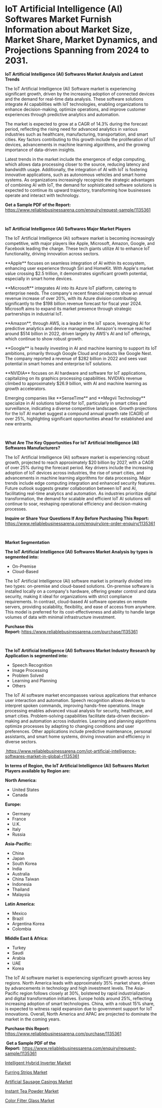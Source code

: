 <p><h1>IoT Artificial Intelligence (AI) Softwares Market Furnish Information about Market Size, Market Share, Market Dynamics, and Projections Spanning from 2024 to 2031.</h1></p><p><strong>IoT Artificial Intelligence (AI) Softwares Market Analysis and Latest Trends</strong></p>
<p><p>The IoT Artificial Intelligence (AI) Software market is experiencing significant growth, driven by the increasing adoption of connected devices and the demand for real-time data analysis. These software solutions integrate AI capabilities with IoT technologies, enabling organizations to enhance decision-making, optimize operations, and improve customer experiences through predictive analytics and automation.</p><p>The market is expected to grow at a CAGR of 14.3% during the forecast period, reflecting the rising need for advanced analytics in various industries such as healthcare, manufacturing, transportation, and smart cities. Key factors contributing to this growth include the proliferation of IoT devices, advancements in machine learning algorithms, and the growing importance of data-driven insights.</p><p>Latest trends in the market include the emergence of edge computing, which allows data processing closer to the source, reducing latency and bandwidth usage. Additionally, the integration of AI with IoT is fostering innovative applications, such as autonomous vehicles and smart home systems. As organizations increasingly recognize the strategic advantages of combining AI with IoT, the demand for sophisticated software solutions is expected to continue its upward trajectory, transforming how businesses operate and interact with technology.</p></p>
<p><strong>Get a Sample PDF of the Report:&nbsp;</strong> <a href="https://www.reliablebusinessarena.com/enquiry/request-sample/1135361?utm_campaign=1282&utm_medium=2&utm_source=Github&utm_content=ia&utm_term=09102024&utm_id=iot-artificial-intelligence-ai-softwares">https://www.reliablebusinessarena.com/enquiry/request-sample/1135361</a></p>
<p>&nbsp;</p>
<p><strong>IoT Artificial Intelligence (AI) Softwares Major Market Players</strong></p>
<p><p>The IoT Artificial Intelligence (AI) software market is becoming increasingly competitive, with major players like Apple, Microsoft, Amazon, Google, and Facebook leading the charge. These tech giants utilize AI to enhance IoT functionality, driving innovation across sectors.</p><p>**Apple** focuses on seamless integration of AI within its ecosystem, enhancing user experience through Siri and HomeKit. With Apple's market value crossing $2.5 trillion, it demonstrates significant growth potential, especially in smart home devices.</p><p>**Microsoft** integrates AI into its Azure IoT platform, catering to enterprise needs. The company's recent financial reports show an annual revenue increase of over 20%, with its Azure division contributing significantly to the $198 billion revenue forecast for fiscal year 2024. Microsoft aims to expand its market presence through strategic partnerships in industrial IoT.</p><p>**Amazon**, through AWS, is a leader in the IoT space, leveraging AI for predictive analytics and device management. Amazon's revenue reached around $514 billion in 2022, driven largely by AWS's AI and IoT offerings, which continue to show robust growth.</p><p>**Google** is heavily investing in AI and machine learning to support its IoT ambitions, primarily through Google Cloud and products like Google Nest. The company reported a revenue of $282 billion in 2022 and sees vast potential in smart homes and enterprise IoT solutions.</p><p>**NVIDIA** focuses on AI hardware and software for IoT applications, capitalizing on its graphics processing capabilities. NVIDIA’s revenue climbed to approximately $26.9 billion, with AI and machine learning as growth accelerators.</p><p>Emerging companies like **SenseTime** and **Megvii Technology** specialize in AI solutions tailored for IoT, particularly in smart cities and surveillance, indicating a diverse competitive landscape. Growth projections for the IoT AI market suggest a compound annual growth rate (CAGR) of over 25%, highlighting significant opportunities ahead for established and new entrants.</p></p>
<p>&nbsp;</p>
<p><strong>What Are The Key Opportunities For IoT Artificial Intelligence (AI) Softwares Manufacturers?</strong></p>
<p><p>The IoT Artificial Intelligence (AI) software market is experiencing robust growth, projected to reach approximately $20 billion by 2027, with a CAGR of over 25% during the forecast period. Key drivers include the increasing adoption of IoT devices across industries, the rise of smart cities, and advancements in machine learning algorithms for data processing. Major trends include edge computing integration and enhanced security features. Future outlook suggests greater collaboration between IoT and AI, facilitating real-time analytics and automation. As industries prioritize digital transformation, the demand for scalable and efficient IoT AI solutions will continue to soar, reshaping operational efficiency and decision-making processes.</p></p>
<p><strong>Inquire or Share Your Questions If Any Before Purchasing This Report:</strong> <a href="https://www.reliablebusinessarena.com/enquiry/pre-order-enquiry/1135361?utm_campaign=1282&utm_medium=2&utm_source=Github&utm_content=ia&utm_term=09102024&utm_id=iot-artificial-intelligence-ai-softwares">https://www.reliablebusinessarena.com/enquiry/pre-order-enquiry/1135361</a></p>
<p>&nbsp;</p>
<p><strong>Market Segmentation</strong></p>
<p><strong>The IoT Artificial Intelligence (AI) Softwares Market Analysis by types is segmented into:</strong></p>
<p><ul><li>On-Premise</li><li>Cloud-Based</li></ul></p>
<p><p>The IoT Artificial Intelligence (AI) software market is primarily divided into two types: on-premise and cloud-based solutions. On-premise software is installed locally on a company's hardware, offering greater control and data security, making it ideal for organizations with strict compliance requirements. In contrast, cloud-based AI software operates on remote servers, providing scalability, flexibility, and ease of access from anywhere. This model is preferred for its cost-effectiveness and ability to handle large volumes of data with minimal infrastructure investment.</p></p>
<p><strong>Purchase this Report:&nbsp;</strong><a href="https://www.reliablebusinessarena.com/purchase/1135361?utm_campaign=1282&utm_medium=2&utm_source=Github&utm_content=ia&utm_term=09102024&utm_id=iot-artificial-intelligence-ai-softwares">https://www.reliablebusinessarena.com/purchase/1135361</a></p>
<p>&nbsp;</p>
<p><strong>The IoT Artificial Intelligence (AI) Softwares Market Industry Research by Application is segmented into:</strong></p>
<p><ul><li>Speech Recognition</li><li>Image Processing</li><li>Problem Solved</li><li>Learning and Planning</li><li>Others</li></ul></p>
<p><p>The IoT AI software market encompasses various applications that enhance user interaction and automation. Speech recognition allows devices to interpret spoken commands, improving hands-free operations. Image processing enables advanced visual analysis for security, healthcare, and smart cities. Problem-solving capabilities facilitate data-driven decision-making and automation across industries. Learning and planning algorithms optimize processes by adapting to changing conditions and user preferences. Other applications include predictive maintenance, personal assistants, and smart home systems, driving innovation and efficiency in diverse sectors.</p></p>
<p><a href="https://www.reliablebusinessarena.com/iot-artificial-intelligence-softwares-market-in-global-r1135361?utm_campaign=1282&utm_medium=2&utm_source=Github&utm_content=ia&utm_term=09102024&utm_id=iot-artificial-intelligence-ai-softwares">&nbsp;https://www.reliablebusinessarena.com/iot-artificial-intelligence-softwares-market-in-global-r1135361</a></p>
<p><strong>In terms of Region, the IoT Artificial Intelligence (AI) Softwares Market Players available by Region are:</strong></p>
<p>
    <p> <strong> North America: </strong>
        <ul>
            <li>United States</li>
            <li>Canada</li>
        </ul>
        </p> 
    <p> <strong> Europe: </strong>
        <ul>
            <li>Germany</li>
            <li>France</li>
            <li>U.K.</li>
            <li>Italy</li>
            <li>Russia</li>
        </ul>
        </p> 
    <p> <strong> Asia-Pacific: </strong>
        <ul>
            <li>China</li>
            <li>Japan</li>
            <li>South Korea</li>
            <li>India</li>
            <li>Australia</li>
            <li>China Taiwan</li>
            <li>Indonesia</li>
            <li>Thailand</li>
            <li>Malaysia</li>
        </ul>
        </p> 
    <p> <strong> Latin America: </strong>
        <ul>
            <li>Mexico</li>
            <li>Brazil</li>
            <li>Argentina Korea</li>
            <li>Colombia</li>
        </ul>
        </p> 
    <p> <strong> Middle East & Africa: </strong>
        <ul>
            <li>Turkey</li>
            <li>Saudi</li>
            <li>Arabia</li>
            <li>UAE</li>
            <li>Korea</li>
        </ul>
    </p>
    </p>
<p><p>The IoT AI software market is experiencing significant growth across key regions. North America leads with approximately 35% market share, driven by advancements in technology and high investment levels. The Asia-Pacific region follows closely at 30%, bolstered by rapid industrialization and digital transformation initiatives. Europe holds around 25%, reflecting increasing adoption of smart technologies. China, with a robust 15% share, is expected to witness rapid expansion due to government support for IoT innovations. Overall, North America and APAC are projected to dominate the market in the coming years.</p></p>
<p><strong>Purchase this Report: </strong><a href="https://www.reliablebusinessarena.com/purchase/1135361?utm_campaign=1282&utm_medium=2&utm_source=Github&utm_content=ia&utm_term=09102024&utm_id=iot-artificial-intelligence-ai-softwares">https://www.reliablebusinessarena.com/purchase/1135361</a></p>
<p>&nbsp;<strong>Get a Sample PDF of the Report:&nbsp;&nbsp;</strong><a href="https://www.reliablebusinessarena.com/enquiry/request-sample/1135361?utm_campaign=1282&utm_medium=2&utm_source=Github&utm_content=ia&utm_term=09102024&utm_id=iot-artificial-intelligence-ai-softwares">https://www.reliablebusinessarena.com/enquiry/request-sample/1135361</a></p>
<p><strong></strong></p>
<p><p><a href="https://www.linkedin.com/pulse/intelligent-hybrid-inverter-market-size-share-growth-analysis-xwuhf?utm_campaign=1282&utm_medium=2&utm_source=Github&utm_content=ia&utm_term=09102024&utm_id=iot-artificial-intelligence-ai-softwares">Intelligent Hybrid Inverter Market</a></p><p><a href="https://www.linkedin.com/pulse/furring-strips-market-velocity-103-cagr-trajectory-2024-2031-34c9f?utm_campaign=1282&utm_medium=2&utm_source=Github&utm_content=ia&utm_term=09102024&utm_id=iot-artificial-intelligence-ai-softwares">Furring Strips Market</a></p><p><a href="https://issuu.com/reportprime-2/docs/artificial-sausage-casings-market-s_bfa94cb1c04aa5?utm_campaign=1282&utm_medium=2&utm_source=Github&utm_content=ia&utm_term=09102024&utm_id=iot-artificial-intelligence-ai-softwares">Artificial Sausage Casings Market</a></p><p><a href="https://issuu.com/reportprime-2/docs/instant-tea-powder-market-size-2030_c405b7e48cc498?utm_campaign=1282&utm_medium=2&utm_source=Github&utm_content=ia&utm_term=09102024&utm_id=iot-artificial-intelligence-ai-softwares">Instant Tea Powder Market</a></p><p><a href="https://www.linkedin.com/pulse/exploring-color-filter-glass-market-strategic-insights-growth-qr6qf?utm_campaign=1282&utm_medium=2&utm_source=Github&utm_content=ia&utm_term=09102024&utm_id=iot-artificial-intelligence-ai-softwares">Color Filter Glass Market</a></p></p>